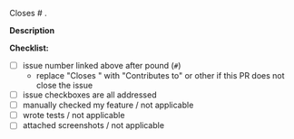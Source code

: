 Closes # .

**Description**

**Checklist:**
- [ ] issue number linked above after pound (`#`)
  - replace "Closes " with "Contributes to" or other if this PR does not close the issue
- [ ] issue checkboxes are all addressed
- [ ] manually checked my feature / not applicable
- [ ] wrote tests / not applicable
- [ ] attached screenshots / not applicable
